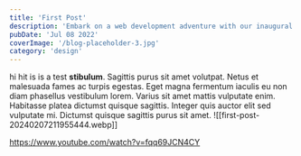 ```yaml
---
title: 'First Post'
description: 'Embark on a web development adventure with our inaugural post, diving deep into industry insights and emerging trends.'
pubDate: 'Jul 08 2022'
coverImage: '/blog-placeholder-3.jpg'
category: 'design'
---
```


hi  hit is is a test **stibulum**. Sagittis purus sit amet volutpat. Netus et malesuada fames ac turpis egestas. Eget magna fermentum iaculis eu non diam phasellus vestibulum lorem. Varius sit amet mattis vulputate enim. Habitasse platea dictumst quisque sagittis. Integer quis auctor elit sed vulputate mi. Dictumst quisque sagittis purus sit amet.
![[first-post-20240207211955444.webp]]

https://www.youtube.com/watch?v=fqq69JCN4CY


